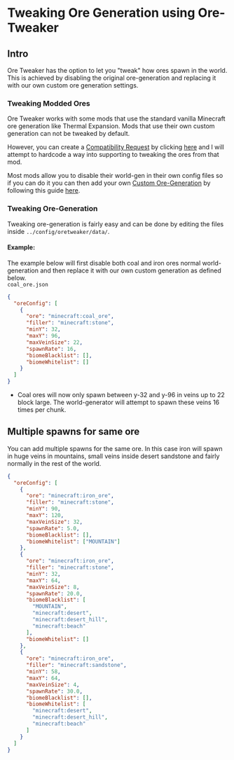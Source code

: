 # Tweaking Ore Generation using Ore-Tweaker

## Intro

Ore Tweaker has the option to let you "tweak" how ores spawn in the world. This is achieved by disabling the original ore-generation and replacing it with our own custom ore generation settings.

### Tweaking Modded Ores

Ore Tweaker works with some mods that use the standard vanilla Minecraft ore generation like Thermal Expansion. Mods
that use their own custom generation can not be tweaked by default.

However, you can create a [Compatibility Request](https://github.com/EwyBoy/OreTweaker/issues/new?assignees=EwyBoy&labels=Compatibility+Request&template=compatibility-request.md&title=%5BCompatibility%5D+MOD-NAME) by clicking [here](https://github.com/EwyBoy/OreTweaker/issues/new?assignees=EwyBoy&labels=Compatibility+Request&template=compatibility-request.md&title=%5BCompatibility%5D+MOD-NAME)
and I will attempt to hardcode a way into supporting to tweaking the ores from that mod.

Most mods allow you to disable their world-gen in their own config files so if you can do it you can then add your own [Custom Ore-Generation](https://github.com/EwyBoy/OreTweaker/wiki/Custom-Ore-Generation) by following this guide [here](https://github.com/EwyBoy/OreTweaker/wiki/Custom-Ore-Generation).

### Tweaking Ore-Generation

Tweaking ore-generation is fairly easy and can be done by editing the files inside `../config/oretweaker/data/`.

#### Example:
The example below will first disable both coal and iron ores normal world-generation and then replace it with our own custom generation as defined below.  
`coal_ore.json`
```json
{
  "oreConfig": [
    {
      "ore": "minecraft:coal_ore",
      "filler": "minecraft:stone",
      "minY": 32,
      "maxY": 96,
      "maxVeinSize": 22,
      "spawnRate": 16,
      "biomeBlacklist": [],
      "biomeWhitelist": []
    }
  ]
}
```
* Coal ores will now only spawn between y-32 and y-96 in veins up to 22 block large. The world-generator will attempt to spawn these veins 16 times per chunk.

## Multiple spawns for same ore
You can add multiple spawns for the same ore. In this case iron will spawn in huge veins in mountains, small veins inside desert sandstone and fairly normally in the rest of the world.
```json
{
  "oreConfig": [
    {
      "ore": "minecraft:iron_ore",
      "filler": "minecraft:stone",
      "minY": 90,
      "maxY": 120,
      "maxVeinSize": 32,
      "spawnRate": 5.0,
      "biomeBlacklist": [],
      "biomeWhitelist": ["MOUNTAIN"]
    },
    {
      "ore": "minecraft:iron_ore",
      "filler": "minecraft:stone",
      "minY": 32,
      "maxY": 64,
      "maxVeinSize": 8,
      "spawnRate": 20.0,
      "biomeBlacklist": [
        "MOUNTAIN",
        "minecraft:desert",
        "minecraft:desert_hill",
        "minecraft:beach"
      ],
      "biomeWhitelist": []
    },
    {
      "ore": "minecraft:iron_ore",
      "filler": "minecraft:sandstone",
      "minY": 58,
      "maxY": 64,
      "maxVeinSize": 4,
      "spawnRate": 30.0,
      "biomeBlacklist": [],
      "biomeWhitelist": [
        "minecraft:desert",
        "minecraft:desert_hill",
        "minecraft:beach"
      ]
    }
  ]
}
```